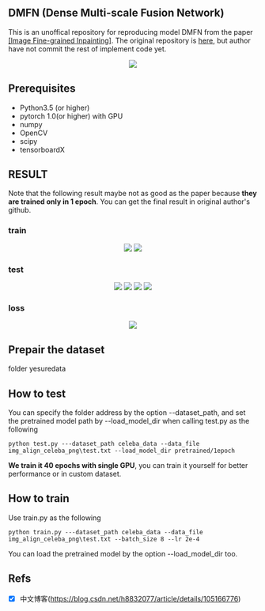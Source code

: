 ## DMFN (Dense Multi-scale Fusion Network)

This is an unoffical repository for reproducing model DMFN from the paper [[Image Fine-grained Inpainting]](https://arxiv.org/abs/2002.02609). The original repository is [here](https://github.com/Zheng222/DMFN), but author have not commit the rest of implement code yet. 

<p align="center">
  <img src="imgs/DMFN.png">
</p>

## Prerequisites
- Python3.5 (or higher)
- pytorch 1.0(or higher) with GPU
- numpy
- OpenCV
- scipy
- tensorboardX


## RESULT
Note that the following result maybe not as good as the paper because **they are trained only in 1 epoch**. You can get the final result in original author's github. 
### train
<p align="center">
  <img src="imgs/image9.png">
  <img src="imgs/image11.png">

</p>

### test
<p align="center">
  <img src="imgs/image14.png">
  <img src="imgs/image8.png">
  <img src="imgs/image10.png">
  <img src="imgs/image16.png">
</p>

### loss
<p align="center">
  <img src="imgs/loss_curve.png">
</p>

## Prepair the dataset
folder yesuredata

## How to test

You can specify the folder address by the option --dataset_path, and set the pretrained model path by --load_model_dir when calling test.py as the following

```
python test.py ---dataset_path celeba_data --data_file img_align_celeba_png\test.txt --load_model_dir pretrained/1epoch
```
**We train it 40 epochs with single GPU**, you can train it yourself for better performance or in custom dataset.

## How to train
Use train.py as the following 
```
python train.py ---dataset_path celeba_data --data_file img_align_celeba_png\test.txt --batch_size 8 --lr 2e-4
```
You can load the pretrained model by the option --load_model_dir too.

## Refs

- [x] 中文博客(https://blog.csdn.net/h8832077/article/details/105166776)